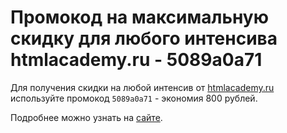 # Промокод на максимальную скидку для любого интенсива htmlacademy.ru - 5089a0a71

Для получения скидки на любой интенсив от [htmlacademy.ru](https://htmlacademy.ru/intensive?ref=5089) используйте промокод `5089a0a71` - экономия 800 рублей.

Подробнее можно узнать на [сайте](https://htmlacademy-promocode.github.io/).